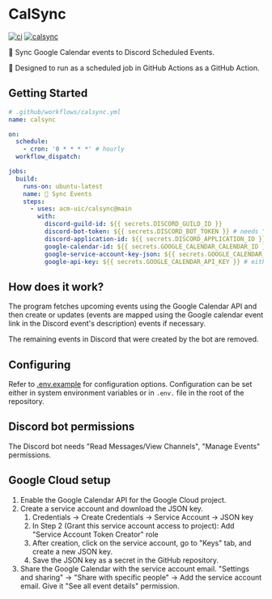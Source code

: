 # CalSync

[![ci](https://github.com/acm-uic/calsync/actions/workflows/ci.yml/badge.svg)](https://github.com/acm-uic/calsync/actions/workflows/ci.yml)
[![calsync](https://github.com/acm-uic/calsync/actions/workflows/calsync.yml/badge.svg)](https://github.com/acm-uic/calsync/actions/workflows/calsync.yml)

🔁 Sync Google Calendar events to Discord Scheduled Events.

🤖 Designed to run as a scheduled job in GitHub Actions as a GitHub Action.

## Getting Started

```yml
# .github/workflows/calsync.yml
name: calsync

on:
  schedule:
    - cron: '0 * * * *' # hourly
  workflow_dispatch:

jobs:
  build:
    runs-on: ubuntu-latest
    name: 🔁 Sync Events
    steps:
      - uses: acm-uic/calsync@main
        with:
          discord-guild-id: ${{ secrets.DISCORD_GUILD_ID }}
          discord-bot-token: ${{ secrets.DISCORD_BOT_TOKEN }} # needs "bot" scope and "View Channels", "Manage Events", "Create Events" bot permissions. permissions=17600775980032
          discord-application-id: ${{ secrets.DISCORD_APPLICATION_ID }}
          google-calendar-id: ${{ secrets.GOOGLE_CALENDAR_CALENDAR_ID }}
          google-service-account-key-json: ${{ secrets.GOOGLE_CALENDAR_SERVICE_ACCOUNT_KEY_JSON }} # either use google-api-key or google-service-account-key-json
          google-api-key: ${{ secrets.GOOGLE_CALENDAR_API_KEY }} # either use google-api-key or google-service-account-key-json
```

## How does it work?

The program fetches upcoming events using the Google Calendar API and then create or updates (events are mapped using
the Google calendar event link in the Discord event's description) events if necessary.

The remaining events in Discord that were created by the bot are removed.

## Configuring

Refer to [.env.example](.env.example) for configuration options. Configuration can be set either in system environment
variables or in `.env.` file in the root of the repository.

## Discord bot permissions

The Discord bot needs "Read Messages/View Channels", "Manage Events" permissions.

## Google Cloud setup

1. Enable the Google Calendar API for the Google Cloud project.
2. Create a service account and download the JSON key.
   1. Credentials -> Create Credentials -> Service Account -> JSON key
   2. In Step 2 (Grant this service account access to project): Add "Service Account Token Creator" role
   3. After creation, click on the service account, go to "Keys" tab, and create a new JSON key.
   4. Save the JSON key as a secret in the GitHub repository.
3. Share the Google Calendar with the service account email. "Settings and sharing" -> "Share with specific people" ->
   Add the service account email. Give it "See all event details" permission.
